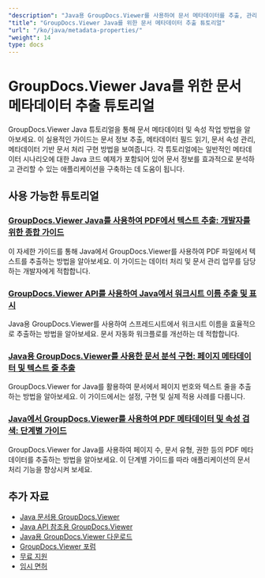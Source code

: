 ```yaml
---
"description": "Java용 GroupDocs.Viewer를 사용하여 문서 메타데이터를 추출, 관리 및 작업하는 방법에 대한 단계별 튜토리얼입니다."
"title": "GroupDocs.Viewer Java를 위한 문서 메타데이터 추출 튜토리얼"
"url": "/ko/java/metadata-properties/"
"weight": 14
type: docs
---
```

# GroupDocs.Viewer Java를 위한 문서 메타데이터 추출 튜토리얼

GroupDocs.Viewer Java 튜토리얼을 통해 문서 메타데이터 및 속성 작업 방법을 알아보세요. 이 실용적인 가이드는 문서 정보 추출, 메타데이터 필드 읽기, 문서 속성 관리, 메타데이터 기반 문서 처리 구현 방법을 보여줍니다. 각 튜토리얼에는 일반적인 메타데이터 시나리오에 대한 Java 코드 예제가 포함되어 있어 문서 정보를 효과적으로 분석하고 관리할 수 있는 애플리케이션을 구축하는 데 도움이 됩니다.

## 사용 가능한 튜토리얼

### [GroupDocs.Viewer Java를 사용하여 PDF에서 텍스트 추출: 개발자를 위한 종합 가이드](./extract-text-pdf-groupdocs-viewer-java/)
이 자세한 가이드를 통해 Java에서 GroupDocs.Viewer를 사용하여 PDF 파일에서 텍스트를 추출하는 방법을 알아보세요. 이 가이드는 데이터 처리 및 문서 관리 업무를 담당하는 개발자에게 적합합니다.

### [GroupDocs.Viewer API를 사용하여 Java에서 워크시트 이름 추출 및 표시](./retrieve-print-worksheet-names-java-groupdocs-viewer/)
Java용 GroupDocs.Viewer를 사용하여 스프레드시트에서 워크시트 이름을 효율적으로 추출하는 방법을 알아보세요. 문서 자동화 워크플로를 개선하는 데 적합합니다.

### [Java용 GroupDocs.Viewer를 사용한 문서 분석 구현: 페이지 메타데이터 및 텍스트 줄 추출](./implement-document-analysis-groupdocs-viewer-java/)
GroupDocs.Viewer for Java를 활용하여 문서에서 페이지 번호와 텍스트 줄을 추출하는 방법을 알아보세요. 이 가이드에서는 설정, 구현 및 실제 적용 사례를 다룹니다.

### [Java에서 GroupDocs.Viewer를 사용하여 PDF 메타데이터 및 속성 검색: 단계별 가이드](./retrieve-pdf-view-info-groupdocs-java/)
GroupDocs.Viewer for Java를 사용하여 페이지 수, 문서 유형, 권한 등의 PDF 메타데이터를 추출하는 방법을 알아보세요. 이 단계별 가이드를 따라 애플리케이션의 문서 처리 기능을 향상시켜 보세요.

## 추가 자료

- [Java 문서용 GroupDocs.Viewer](https://docs.groupdocs.com/viewer/java/)
- [Java API 참조용 GroupDocs.Viewer](https://reference.groupdocs.com/viewer/java/)
- [Java용 GroupDocs.Viewer 다운로드](https://releases.groupdocs.com/viewer/java/)
- [GroupDocs.Viewer 포럼](https://forum.groupdocs.com/c/viewer/9)
- [무료 지원](https://forum.groupdocs.com/)
- [임시 면허](https://purchase.groupdocs.com/temporary-license/)